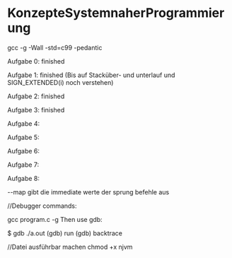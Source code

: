 # KonzepteSystemnaherProgrammierung

gcc -g -Wall -std=c99 -pedantic

Aufgabe 0: finished

Aufgabe 1: finished (Bis auf Stacküber- und unterlauf und SIGN_EXTENDED(i) noch verstehen)

Aufgabe 2: finished 

Aufgabe 3: finished 

Aufgabe 4:

Aufgabe 5:

Aufgabe 6:

Aufgabe 7:

Aufgabe 8:

--map gibt die immediate werte der sprung befehle aus

//Debugger commands:

gcc program.c -g
Then use gdb:

$ gdb ./a.out
(gdb) run
<segfault happens here>
(gdb) backtrace
<offending code is shown here>

//Datei ausführbar machen
chmod +x njvm